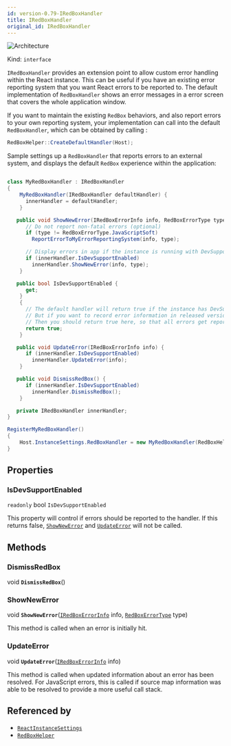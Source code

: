```yaml
---
id: version-0.79-IRedBoxHandler
title: IRedBoxHandler
original_id: IRedBoxHandler
---
```


![Architecture](https://img.shields.io/badge/architecture-new_&_old-green)

Kind: `interface`

`IRedBoxHandler` provides an extension point to allow custom error handling within the React instance.
This can be useful if you have an existing error reporting system that you want React errors to be reported to.
The default implementation of `RedBoxHandler` shows an error messages in a error screen
that covers the whole application window.

If you want to maintain the existing `RedBox` behaviors, and also report errors to your own reporting system,
your implementation can call into the default `RedBoxHandler`, which can be obtained by calling :

```csharp
RedBoxHelper::CreateDefaultHandler(Host);
```

Sample settings up a `RedBoxHandler` that reports errors to an external system, and displays the default `RedBox`
experience within the application:

```csharp

class MyRedBoxHandler : IRedBoxHandler
{
    MyRedBoxHandler(IRedBoxHandler defaultHandler) {
      innerHandler = defaultHandler;
    }

   public void ShowNewError(IRedBoxErrorInfo info, RedBoxErrorType type) {
      // Do not report non-fatal errors (optional)
      if (type != RedBoxErrorType.JavaScriptSoft)
        ReportErrorToMyErrorReportingSystem(info, type);

      // Display errors in app if the instance is running with DevSupportEnabled
      if (innerHandler.IsDevSupportEnabled)
        innerHandler.ShowNewError(info, type);
    }

   public bool IsDevSupportEnabled {
      get;
    }
    {
      // The default handler will return true if the instance has DevSupport turned on
      // But if you want to record error information in released versions of your app
      // Then you should return true here, so that all errors get reported.
      return true;
    }

   public void UpdateError(IRedBoxErrorInfo info) {
      if (innerHandler.IsDevSupportEnabled)
        innerHandler.UpdateError(info);
    }

   public void DismissRedBox() {
      if (innerHandler.IsDevSupportEnabled)
        innerHandler.DismissRedBox();
    }

   private IRedBoxHandler innerHandler;
}

RegisterMyRedBoxHandler()
{
    Host.InstanceSettings.RedBoxHandler = new MyRedBoxHandler(RedBoxHelper.CreateDefaultHandler(Host));
}

```

## Properties
### IsDevSupportEnabled
`readonly`  bool `IsDevSupportEnabled`

This property will control if errors should be reported to the handler. If this returns false, [`ShowNewError`](#shownewerror) and [`UpdateError`](#updateerror) will not be called.

## Methods
### DismissRedBox
void **`DismissRedBox`**()

### ShowNewError
void **`ShowNewError`**([`IRedBoxErrorInfo`](IRedBoxErrorInfo) info, [`RedBoxErrorType`](RedBoxErrorType) type)

This method is called when an error is initially hit.

### UpdateError
void **`UpdateError`**([`IRedBoxErrorInfo`](IRedBoxErrorInfo) info)

This method is called when updated information about an error has been resolved. For JavaScript errors, this is called if source map information was able to be resolved to provide a more useful call stack.

## Referenced by
- [`ReactInstanceSettings`](ReactInstanceSettings)
- [`RedBoxHelper`](RedBoxHelper)
